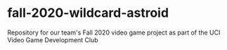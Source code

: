 # fall-2020-wildcard-astroid
Repository for our team's Fall 2020 video game project as part of the UCI Video Game Development Club
